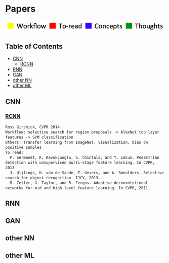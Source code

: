 # Papers
![Legend for colors in papers](legend.png)
## Table of Contents

<!-- toc -->

- [CNN](#cnn)
  * [RCNN](#rcnn)
- [RNN](#rnn)
- [GAN](#gan)
- [other NN](#other-nn)
- [other ML](#other-ml)

<!-- tocstop -->

## CNN
### [RCNN](CNN/RCNN.pdf)
```
Ross Girshick, CVPR 2014
Workflow: selective search for region proposals -> AlexNet top layer features -> SVM classification
Others: transfer learning from ImageNet, visualization, bias on positive samples
To read: 
  P. Sermanet, K. Kavukcuoglu, S. Chintala, and Y. LeCun. Pedestrian detection with unsupervised multi-stage feature learning. In CVPR, 2013
  J. Uijlings, K. van de Sande, T. Gevers, and A. Smeulders. Selective search for object recognition. IJCV, 2013.
  M. Zeiler, G. Taylor, and R. Fergus. Adaptive deconvolutional networks for mid and high level feature learning. In CVPR, 2011.
```
## RNN

## GAN

## other NN

## other ML
